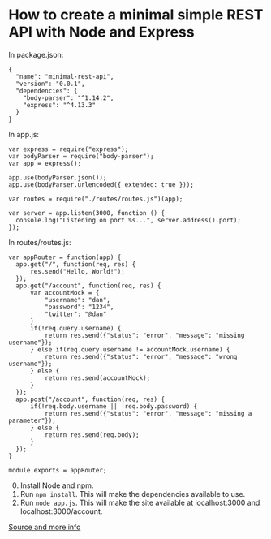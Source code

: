 # How to create a minimal simple REST API with Node and Express

In package.json:

    {
      "name": "minimal-rest-api",
      "version": "0.0.1",
      "dependencies": {
        "body-parser": "^1.14.2",
        "express": "^4.13.3"
      }
    }

In app.js:

    var express = require("express");
    var bodyParser = require("body-parser");
    var app = express();

    app.use(bodyParser.json());
    app.use(bodyParser.urlencoded({ extended: true }));

    var routes = require("./routes/routes.js")(app);

    var server = app.listen(3000, function () {
      console.log("Listening on port %s...", server.address().port);
    });

In routes/routes.js:

    var appRouter = function(app) {
      app.get("/", function(req, res) {
          res.send("Hello, World!");
      });
      app.get("/account", function(req, res) {
          var accountMock = {
              "username": "dan",
              "password": "1234",
              "twitter": "@dan"
          }
          if(!req.query.username) {
              return res.send({"status": "error", "message": "missing username"});
          } else if(req.query.username != accountMock.username) {
              return res.send({"status": "error", "message": "wrong username"});
          } else {
              return res.send(accountMock);
          }
      });
      app.post("/account", function(req, res) {
          if(!req.body.username || !req.body.password) {
              return res.send({"status": "error", "message": "missing a parameter"});
          } else {
              return res.send(req.body);
          }
      });
    }

    module.exports = appRouter;

0. Install Node and npm.
1. Run `npm install`. This will make the dependencies available to use.
2. Run `node app.js`. This will make the site available at localhost:3000 and localhost:3000/account.


[Source and more info](https://blog.nraboy.com/2015/10/create-a-simple-restful-api-with-node-js/)
